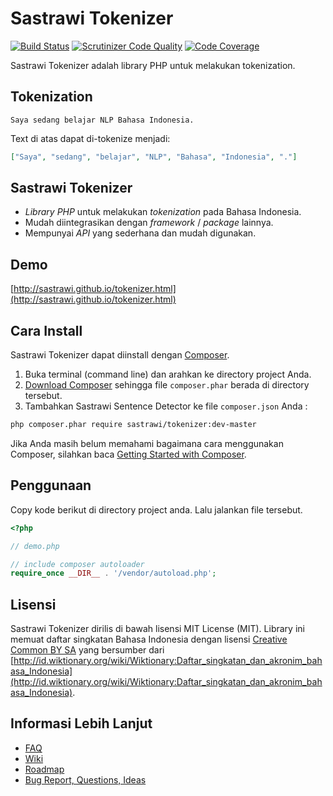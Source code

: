 Sastrawi Tokenizer
==========================

[![Build Status](https://travis-ci.org/sastrawi/tokenizer.svg?branch=master)](https://travis-ci.org/sastrawi/tokenizer) [![Scrutinizer Code Quality](https://scrutinizer-ci.com/g/sastrawi/tokenizer/badges/quality-score.png?b=master)](https://scrutinizer-ci.com/g/sastrawi/tokenizer/?branch=master) [![Code Coverage](https://scrutinizer-ci.com/g/sastrawi/tokenizer/badges/coverage.png?b=master)](https://scrutinizer-ci.com/g/sastrawi/tokenizer/?branch=master)


Sastrawi Tokenizer adalah library PHP untuk melakukan tokenization.


Tokenization
-----------------

    Saya sedang belajar NLP Bahasa Indonesia.

Text di atas dapat di-tokenize menjadi:

```json
["Saya", "sedang", "belajar", "NLP", "Bahasa", "Indonesia", "."]
```

Sastrawi Tokenizer
--------------------------

- _Library PHP_ untuk melakukan _tokenization_ pada Bahasa Indonesia.
- Mudah diintegrasikan dengan _framework_ / _package_ lainnya.
- Mempunyai _API_ yang sederhana dan mudah digunakan.

Demo
----
[http://sastrawi.github.io/tokenizer.html](http://sastrawi.github.io/tokenizer.html)


Cara Install
-------------

Sastrawi Tokenizer dapat diinstall dengan [Composer](https://getcomposer.org).

1. Buka terminal (command line) dan arahkan ke directory project Anda.
2. [Download Composer](https://getcomposer.org/download/) sehingga file `composer.phar` berada di directory tersebut.
3. Tambahkan Sastrawi Sentence Detector ke file `composer.json` Anda :

```bash
php composer.phar require sastrawi/tokenizer:dev-master
```

Jika Anda masih belum memahami bagaimana cara menggunakan Composer, silahkan baca [Getting Started with Composer](https://getcomposer.org/doc/00-intro.md).


Penggunaan
-----------

Copy kode berikut di directory project anda. Lalu jalankan file tersebut.

```php
<?php

// demo.php

// include composer autoloader
require_once __DIR__ . '/vendor/autoload.php';


```

Lisensi
--------

Sastrawi Tokenizer dirilis di bawah lisensi MIT License (MIT).
Library ini memuat daftar singkatan Bahasa Indonesia dengan lisensi [Creative Common BY SA](https://creativecommons.org/licenses/by-sa/3.0/deed.id) yang bersumber dari [http://id.wiktionary.org/wiki/Wiktionary:Daftar_singkatan_dan_akronim_bahasa_Indonesia](http://id.wiktionary.org/wiki/Wiktionary:Daftar_singkatan_dan_akronim_bahasa_Indonesia).


Informasi Lebih Lanjut
----------------------

- [FAQ](https://github.com/sastrawi/tokenizer/wiki/FAQ)
- [Wiki](https://github.com/sastrawi/tokenizer/wiki)
- [Roadmap](https://github.com/sastrawi/tokenizer/issues/milestones)
- [Bug Report, Questions, Ideas](https://github.com/sastrawi/tokenizer/issues)
